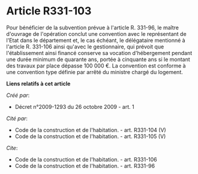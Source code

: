 # Article R331-103

Pour bénéficier de la subvention prévue à l'article R. 331-96, le maître d'ouvrage de l'opération conclut une convention avec
le représentant de l'Etat dans le département et, le cas échéant, le délégataire mentionné à l'article R. 331-106 ainsi
qu'avec le gestionnaire, qui prévoit que l'établissement ainsi financé conserve sa vocation d'hébergement pendant une durée
minimum de quarante ans, portée à cinquante ans si le montant des travaux par place dépasse 100 000 €. La convention est
conforme à une convention type définie par arrêté du ministre chargé du logement.

**Liens relatifs à cet article**

_Créé par_:

  - Décret n°2009-1293 du 26 octobre 2009 - art. 1

_Cité par_:

  - Code de la construction et de l'habitation. - art. R331-104 (V)
  - Code de la construction et de l'habitation. - art. R331-105 (V)

_Cite_:

  - Code de la construction et de l'habitation. - art. R331-106
  - Code de la construction et de l'habitation. - art. R331-96
